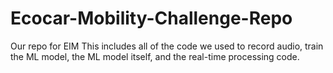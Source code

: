 # Ecocar-Mobility-Challenge-Repo
Our repo for EIM
This includes all of the code we used to record audio, train the ML model, the ML model itself, and the real-time processing code.


